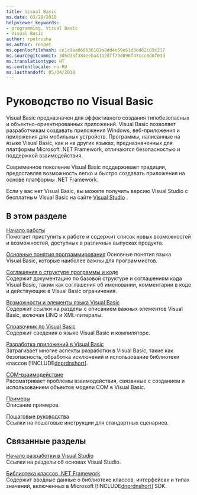 ```yaml
---
title: Visual Basic
ms.date: 03/28/2018
helpviewer_keywords:
- programming, Visual Basic
- Visual Basic
author: rpetrusha
ms.author: ronpet
ms.openlocfilehash: ce1c9aa868636181a8dd4e59e61d3ed82c89c217
ms.sourcegitcommit: 3d5d33f384eeba41b2dff79d096f47ccc8d8f03d
ms.translationtype: HT
ms.contentlocale: ru-RU
ms.lasthandoff: 05/04/2018
---
```

# <a name="visual-basic-guide"></a>Руководство по Visual Basic

Visual Basic предназначен для эффективного создания типобезопасных и объектно-ориентированных приложений. Visual Basic позволяет разработчикам создавать приложения Windows, веб-приложения и приложения для мобильных устройств. Программы, написанные на языке Visual Basic, как и на других языках, предназначенных для платформы Microsoft .NET Framework, отличаются безопасностью и поддержкой взаимодействия.  
  
 Современное поколение Visual Basic поддерживает традиции, предоставляя возможность легко и быстро создавать приложения на основе платформы .NET Framework.  
  
 Если у вас нет Visual Basic, вы можете получить версию Visual Studio с бесплатным Visual Basic на сайте [Visual Studio](https://aka.ms/vsdownload?utm_source=mscom&utm_campaign=msdocs) .  
  
## <a name="in-this-section"></a>В этом разделе  
 [Начало работы](../visual-basic/getting-started/index.md)  
 Помогает приступить к работе и содержит список новых возможностей и возможностей, доступных в различных выпусках продукта.  
   
 [Основные понятия программирования](../visual-basic/programming-guide/concepts/index.md) Основные понятия языка Visual Basic, которые наиболее важны для программистов.

 [Соглашения о структуре программы и коде](../visual-basic/programming-guide/program-structure/program-structure-and-code-conventions.md)  
 Содержит документацию по базовой структуре и соглашениям кода Visual Basic, таким как соглашения об именовании, комментарии в коде и действующие в Visual Basic ограничения.  
  
 [Возможности и элементы языка Visual Basic](../visual-basic/programming-guide/language-features/index.md)  
 Содержит ссылки на разделы с описанием важных элементов Visual Basic, включая LINQ и XML-литералы.  
   
 [Справочник по Visual Basic](../visual-basic/reference/index.md)  
 Содержит сведения о языке Visual Basic и компиляторе.  

 [Разработка приложений в Visual Basic](../visual-basic/developing-apps/index.md)  
 Затрагивает многие аспекты разработки в Visual Basic, такие как безопасность, обработка исключений и использование библиотеки классов [!INCLUDE[dnprdnshort](~/includes/dnprdnshort-md.md)].

 [COM-взаимодействие](../visual-basic/programming-guide/com-interop/index.md)  
 Рассматривает проблемы взаимодействия, связанные с созданием и использованием объектов модели COM в Visual Basic.  
  
 [Примеры](../visual-basic/sample-applications.md)  
 Описание примеров.  
  
 [Пошаговые руководства](../visual-basic/walkthroughs.md)  
 Ссылки на пошаговые инструкции для стандартных сценариев.  
  
## <a name="related-sections"></a>Связанные разделы  
 [Начало разработки в Visual Studio](/visualstudio/ide/get-started-developing-with-visual-studio)  
 Ссылки на разделы об основах Visual Studio.  
  
 [Библиотека классов .NET Framework](http://go.microsoft.com/fwlink/?LinkID=227195)  
 Содержит вводные данные о библиотеке классов, интерфейсах и типах значений, включенных в Microsoft [!INCLUDE[dnprdnshort](~/includes/dnprdnshort-md.md)] SDK.
